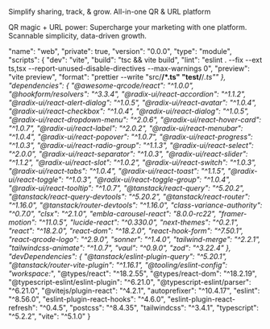 Simplify sharing, track, & grow. All-in-one QR & URL platform

QR magic + URL power: Supercharge your marketing with one platform. Scannable simplicity, data-driven growth.

"name": "web",
"private": true,
"version": "0.0.0",
"type": "module",
"scripts": {
"dev": "vite",
"build": "tsc && vite build",
"lint": "eslint . --fix --ext ts,tsx --report-unused-disable-directives --max-warnings 0",
"preview": "vite preview",
"format": "prettier --write \"src/**/\*.ts\" \"test/**/_.ts\""
},
"dependencies": {
"@awesome-qrcode/react": "^1.0.0",
"@hookform/resolvers": "^3.3.4",
"@radix-ui/react-accordion": "^1.1.2",
"@radix-ui/react-alert-dialog": "^1.0.5",
"@radix-ui/react-avatar": "^1.0.4",
"@radix-ui/react-checkbox": "^1.0.4",
"@radix-ui/react-dialog": "^1.0.5",
"@radix-ui/react-dropdown-menu": "^2.0.6",
"@radix-ui/react-hover-card": "^1.0.7",
"@radix-ui/react-label": "^2.0.2",
"@radix-ui/react-menubar": "^1.0.4",
"@radix-ui/react-popover": "^1.0.7",
"@radix-ui/react-progress": "^1.0.3",
"@radix-ui/react-radio-group": "^1.1.3",
"@radix-ui/react-select": "^2.0.0",
"@radix-ui/react-separator": "^1.0.3",
"@radix-ui/react-slider": "^1.1.2",
"@radix-ui/react-slot": "^1.0.2",
"@radix-ui/react-switch": "^1.0.3",
"@radix-ui/react-tabs": "^1.0.4",
"@radix-ui/react-toast": "^1.1.5",
"@radix-ui/react-toggle": "^1.0.3",
"@radix-ui/react-toggle-group": "^1.0.4",
"@radix-ui/react-tooltip": "^1.0.7",
"@tanstack/react-query": "^5.20.2",
"@tanstack/react-query-devtools": "^5.20.2",
"@tanstack/react-router": "^1.16.0",
"@tanstack/router-devtools": "^1.16.0",
"class-variance-authority": "^0.7.0",
"clsx": "^2.1.0",
"embla-carousel-react": "8.0.0-rc22",
"framer-motion": "^11.0.5",
"lucide-react": "^0.330.0",
"next-themes": "^0.2.1",
"react": "^18.2.0",
"react-dom": "^18.2.0",
"react-hook-form": "^7.50.1",
"react-qrcode-logo": "^2.9.0",
"sonner": "^1.4.0",
"tailwind-merge": "^2.2.1",
"tailwindcss-animate": "^1.0.7",
"vaul": "^0.9.0",
"zod": "^3.22.4"
},
"devDependencies": {
"@tanstack/eslint-plugin-query": "^5.20.1",
"@tanstack/router-vite-plugin": "^1.16.1",
"@tooling/eslint-config": "workspace:_",
"@types/react": "^18.2.55",
"@types/react-dom": "^18.2.19",
"@typescript-eslint/eslint-plugin": "^6.21.0",
"@typescript-eslint/parser": "^6.21.0",
"@vitejs/plugin-react": "^4.2.1",
"autoprefixer": "^10.4.17",
"eslint": "^8.56.0",
"eslint-plugin-react-hooks": "^4.6.0",
"eslint-plugin-react-refresh": "^0.4.5",
"postcss": "^8.4.35",
"tailwindcss": "^3.4.1",
"typescript": "^5.2.2",
"vite": "^5.1.0"
}
